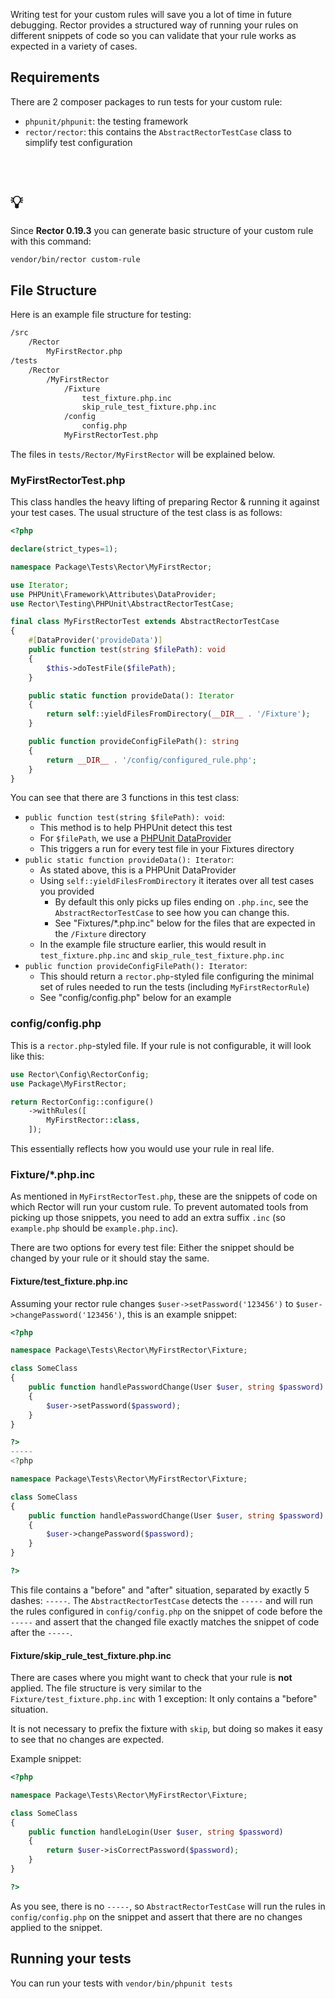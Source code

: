 Writing test for your custom rules will save you a lot of time in future debugging.
Rector provides a structured way of running your rules on different snippets of code
so you can validate that your rule works as expected in a variety of cases.

## Requirements

There are 2 composer packages to run tests for your custom rule:

* `phpunit/phpunit`: the testing framework
* `rector/rector`: this contains the `AbstractRectorTestCase` class to simplify test configuration

<br>

<div class="alert alert-warning pb-0 ps-4 pe-4">
<h1 class="float-start pe-2"> 💡</h1>

<p style="margin-top: 0.7em" class="pb-3">
Since <strong>Rector 0.19.3</strong> you can generate basic structure of your custom rule with this command:
</p>

```bash
vendor/bin/rector custom-rule
```
</div>

## File Structure

Here is an example file structure for testing:

```bash
/src
    /Rector
        MyFirstRector.php
/tests
    /Rector
        /MyFirstRector
            /Fixture
                test_fixture.php.inc
                skip_rule_test_fixture.php.inc
            /config
                config.php
            MyFirstRectorTest.php
```

The files in `tests/Rector/MyFirstRector` will be explained below.

### MyFirstRectorTest.php

This class handles the heavy lifting of preparing Rector & running it against your test cases.
The usual structure of the test class is as follows:
```php
<?php

declare(strict_types=1);

namespace Package\Tests\Rector\MyFirstRector;

use Iterator;
use PHPUnit\Framework\Attributes\DataProvider;
use Rector\Testing\PHPUnit\AbstractRectorTestCase;

final class MyFirstRectorTest extends AbstractRectorTestCase
{
    #[DataProvider('provideData')]
    public function test(string $filePath): void
    {
        $this->doTestFile($filePath);
    }

    public static function provideData(): Iterator
    {
        return self::yieldFilesFromDirectory(__DIR__ . '/Fixture');
    }

    public function provideConfigFilePath(): string
    {
        return __DIR__ . '/config/configured_rule.php';
    }
}
```

You can see that there are 3 functions in this test class:

- `public function test(string $filePath): void`:
  - This method is to help PHPUnit detect this test
  - For `$filePath`, we use a [PHPUnit DataProvider](https://phpunit.readthedocs.io/en/10.0/writing-tests-for-phpunit.html#data-providers)
  - This triggers a run for every test file in your Fixtures directory
- `public static function provideData(): Iterator`:
  - As stated above, this is a PHPUnit DataProvider
  - Using `self::yieldFilesFromDirectory` it iterates over all test cases you provided
    - By default this only picks up files ending on `.php.inc`, see the `AbstractRectorTestCase` to see how you can change this.
    - See "Fixtures/*.php.inc" below for the files that are expected in the `/Fixture` directory
  - In the example file structure earlier, this would result in `test_fixture.php.inc` and `skip_rule_test_fixture.php.inc`
- `public function provideConfigFilePath(): Iterator`:
  - This should return a `rector.php`-styled file configuring the minimal set of rules needed to run the tests (including `MyFirstRectorRule`)
  - See "config/config.php" below for an example

### config/config.php

This is a `rector.php`-styled file. If your rule is not configurable, it will look like this:

```php
use Rector\Config\RectorConfig;
use Package\MyFirstRector;

return RectorConfig::configure()
    ->withRules([
        MyFirstRector::class,
    ]);
```

This essentially reflects how you would use your rule in real life.

### Fixture/*.php.inc

As mentioned in `MyFirstRectorTest.php`, these are the snippets of code on which Rector will run your custom rule.
To prevent automated tools from picking up those snippets, you need to add an extra suffix `.inc` (so `example.php` should be `example.php.inc`).

There are two options for every test file: Either the snippet should be changed by your rule or it should stay the same.

#### Fixture/test_fixture.php.inc

Assuming your rector rule changes `$user->setPassword('123456')` to `$user->changePassword('123456')`,
this is an example snippet:

```php
<?php

namespace Package\Tests\Rector\MyFirstRector\Fixture;

class SomeClass
{
    public function handlePasswordChange(User $user, string $password)
    {
        $user->setPassword($password);
    }
}

?>
-----
<?php

namespace Package\Tests\Rector\MyFirstRector\Fixture;

class SomeClass
{
    public function handlePasswordChange(User $user, string $password)
    {
        $user->changePassword($password);
    }
}

?>
```

This file contains a "before" and "after" situation, separated by exactly 5 dashes: `-----`.
The `AbstractRectorTestCase` detects the `-----`
and will run the rules configured in `config/config.php` on the snippet of code before the `-----`
and assert that the changed file exactly matches the snippet of code after the `-----`.

#### Fixture/skip_rule_test_fixture.php.inc

There are cases where you might want to check that your rule is **not** applied.
The file structure is very similar to the `Fixture/test_fixture.php.inc` with 1 exception:
It only contains a "before" situation.

It is not necessary to prefix the fixture with `skip`, but doing so makes it easy to see that no changes are expected.

Example snippet:
```php
<?php

namespace Package\Tests\Rector\MyFirstRector\Fixture;

class SomeClass
{
    public function handleLogin(User $user, string $password)
    {
        return $user->isCorrectPassword($password);
    }
}

?>
```

As you see, there is no `-----`, so `AbstractRectorTestCase` will run the rules in `config/config.php` on the snippet
and assert that there are no changes applied to the snippet.

## Running your tests

You can run your tests with `vendor/bin/phpunit tests`
